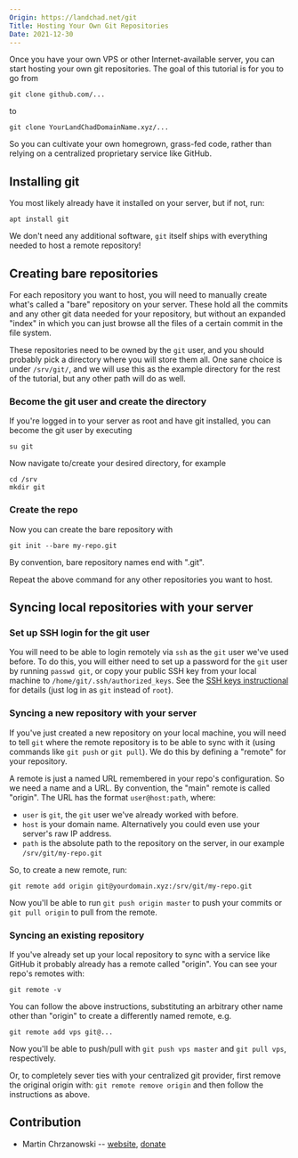 ```yaml
---
Origin: https://landchad.net/git
Title: Hosting Your Own Git Repositories
Date: 2021-12-30
---
```

Once you have your own VPS or other Internet-available server, you can start hosting your own git repositories. The goal of this tutorial is for you to go from
```
git clone github.com/...
```
to
```
git clone YourLandChadDomainName.xyz/...
```
So you can cultivate your own homegrown, grass-fed code, rather than relying on a centralized proprietary service like GitHub.

## Installing git
You most likely already have it installed on your server, but if not, run:
```
apt install git
```
We don't need any additional software, `git` itself ships with everything needed to host a remote repository!
## Creating bare repositories
For each repository you want to host, you will need to manually create what's called a "bare" repository on your server. These hold all the commits and any other git data needed for your repository, but without an expanded "index" in which you can just browse all the files of a certain commit in the file system.

These repositories need to be owned by the `git` user, and you should probably pick a directory where you will store them all. One sane choice is under `/srv/git/`, and we will use this as the example directory for the rest of the tutorial, but any other path will do as well.
### Become the git user and create the directory
If you're logged in to your server as root and have git installed, you can become the git user by executing
```
su git
```
Now navigate to/create your desired directory, for example
```
cd /srv
mkdir git
```
### Create the repo
Now you can create the bare repository with
```
git init --bare my-repo.git
```
By convention, bare repository names end with ".git".

Repeat the above command for any other repositories you want to host.
## Syncing local repositories with your server
### Set up SSH login for the git user
You will need to be able to login remotely via `ssh` as the `git` user we've used before. To do this, you will either need to set up a password for the `git` user by running `passwd git`, or copy your public SSH key from your local machine to `/home/git/.ssh/authorized_keys`. See the [SSH keys instructional](https://landchad.net/sshkeys.html) for details (just log in as `git` instead of `root`).
### Syncing a new repository with your server
If you've just created a new repository on your local machine, you will need to tell `git` where the remote repository is to be able to sync with it (using commands like `git push` or `git pull`). We do this by defining a "remote" for your repository.

A remote is just a named URL remembered in your repo's configuration. So we need a name and a URL. By convention, the "main" remote is called "origin". The URL has the format `user@host:path`, where:

* `user` is `git`, the `git` user we've already worked with before.
* `host` is your domain name. Alternatively you could even use your server's raw IP address.
* `path` is the absolute path to the repository on the server, in our example `/srv/git/my-repo.git`

So, to create a new remote, run:
```
git remote add origin git@yourdomain.xyz:/srv/git/my-repo.git
```
Now you'll be able to run `git push origin master` to push your commits or `git pull origin` to pull from the remote.


### Syncing an existing repository
If you've already set up your local repository to sync with a service like GitHub it probably already has a remote called "origin". You can see your repo's remotes with:
```
git remote -v
```
You can follow the above instructions, substituting an arbitrary other name other than "origin" to create a differently named remote, e.g.
```
git remote add vps git@...
```
Now you'll be able to push/pull with `git push vps master` and `git pull vps`, respectively.

Or, to completely sever ties with your centralized git provider, first remove the original origin with: `git remote remove origin` and then follow the instructions as above.

## Contribution
* Martin Chrzanowski -- [website](https://m-chrzan.xyz/), [donate](https://m-chrzan.xyz/donate.html)
